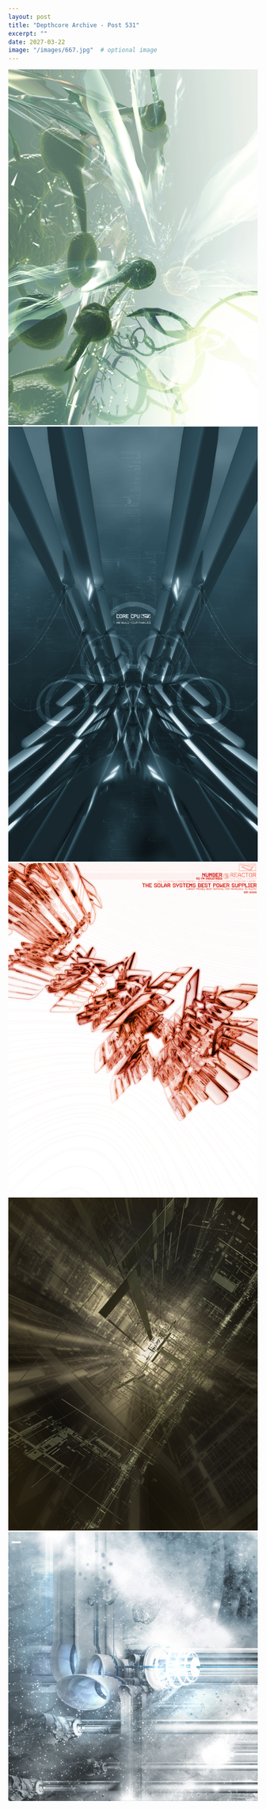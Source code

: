 ```yaml
---
layout: post
title: "Depthcore Archive - Post 531"
excerpt: ""
date: 2027-03-22
image: "/images/667.jpg"  # optional image
---
```


<img src="/images/667.jpg">
<img src="/images/668.jpg" alt="668.jpg"/>
<img src="/images/670.jpg" alt="670.jpg"/>
<img src="/images/671.jpg" alt="671.jpg"/>
<img src="/images/672.jpg" alt="672.jpg"/>
